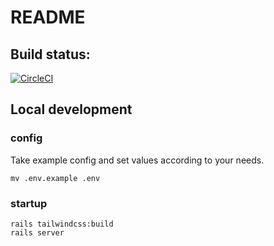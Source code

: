 # README

## Build status:
[![CircleCI](https://circleci.com/gh/SoLaDi/gebot-app.svg?style=shield)](https://circleci.com/gh/SoLaDi/gebot-app)

## Local development

### config

Take example config and set values according to your needs.

    mv .env.example .env


### startup

    rails tailwindcss:build
    rails server
